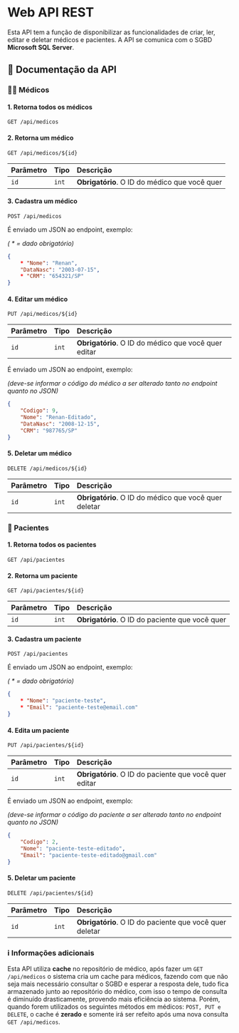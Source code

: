 # Web API REST
Esta API tem a função de disponibilizar as funcionalidades de criar, ler, editar e deletar médicos e pacientes. A API se comunica com o SGBD **Microsoft SQL Server**.

## 📖 Documentação da API

### 🧑‍⚕️ Médicos

#### 1. Retorna todos os médicos

```http
GET /api/medicos
```

#### 2. Retorna um médico

```http
GET /api/medicos/${id}
```

| Parâmetro   | Tipo       | Descrição                                   |
| :---------- | :--------- | :------------------------------------------ |
| `id`      | `int` | **Obrigatório**. O ID do médico que você quer |

#### 3. Cadastra um médico

```http
POST /api/medicos
```
É enviado um JSON ao endpoint, exemplo:

_( * = dado obrigatório)_
```json
{
    * "Nome": "Renan",
    "DataNasc": "2003-07-15",
    * "CRM": "654321/SP"
}
```
#### 4. Editar um médico

```http
PUT /api/medicos/${id}
```

| Parâmetro   | Tipo       | Descrição                                   |
| :---------- | :--------- | :------------------------------------------ |
| `id`      | `int` | **Obrigatório**. O ID do médico que você quer editar|

É enviado um JSON ao endpoint, exemplo:

_(deve-se informar o código do médico a ser alterado tanto no endpoint quanto no JSON)_
```json
{
    "Codigo": 9,
    "Nome": "Renan-Editado",
    "DataNasc": "2008-12-15",
    "CRM": "987765/SP"
}
```

#### 5. Deletar um médico

```http
DELETE /api/medicos/${id}
```

| Parâmetro   | Tipo       | Descrição                                   |
| :---------- | :--------- | :------------------------------------------ |
| `id`      | `int` | **Obrigatório**. O ID do médico que você quer deletar|

### 👤 Pacientes

#### 1. Retorna todos os pacientes

```http
GET /api/pacientes
```

#### 2. Retorna um paciente

```http
GET /api/pacientes/${id}
```

| Parâmetro   | Tipo       | Descrição                                   |
| :---------- | :--------- | :------------------------------------------ |
| `id`      | `int` | **Obrigatório**. O ID do paciente que você quer |

#### 3. Cadastra um paciente

```http
POST /api/pacientes
```
É enviado um JSON ao endpoint, exemplo:

_( * = dado obrigatório)_
```json
{
    * "Nome": "paciente-teste",
    * "Email": "paciente-teste@email.com"
}
```

#### 4. Edita um paciente

```http
PUT /api/pacientes/${id}
```

| Parâmetro   | Tipo       | Descrição                                   |
| :---------- | :--------- | :------------------------------------------ |
| `id`      | `int` | **Obrigatório**. O ID do paciente que você quer editar|

É enviado um JSON ao endpoint, exemplo:

_(deve-se informar o código do paciente a ser alterado tanto no endpoint quanto no JSON)_
```json
{
    "Codigo": 2,
    "Nome": "paciente-teste-editado",
    "Email": "paciente-teste-editado@gmail.com"
}
```

#### 5. Deletar um paciente

```http
DELETE /api/pacientes/${id}
```

| Parâmetro   | Tipo       | Descrição                                   |
| :---------- | :--------- | :------------------------------------------ |
| `id`      | `int` | **Obrigatório**. O ID do paciente que você quer deletar|

### ℹ️ Informações adicionais
Esta API utiliza **cache** no repositório de médico, após fazer um `GET /api/medicos` o sistema cria um cache para médicos, fazendo com que não seja mais necessário consultar o SGBD e esperar a resposta dele, tudo fica armazenado junto ao repositório do médico, com isso o tempo de consulta é diminuído drasticamente, provendo mais eficiência ao sistema. Porém, quando forem utilizados os seguintes métodos em médicos: `POST, PUT e DELETE`, o cache é **zerado** e somente irá ser refeito após uma nova consulta `GET /api/medicos`.
